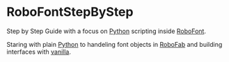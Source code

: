 RoboFontStepByStep
==================

Step by Step Guide with a focus on [Python](http://python.org) scripting inside [RoboFont](http://robofont.com).

Staring with plain [Python](http://python.org) to handeling font objects in [RoboFab](http://robofab.org) and building interfaces with [vanilla](http://code.typesuplly.com/wiki/vanilla).
